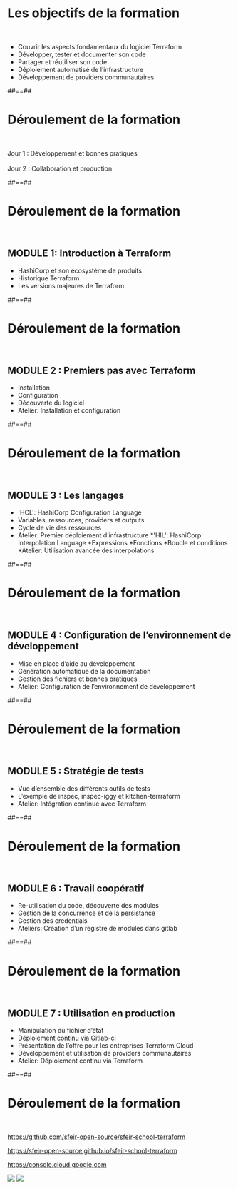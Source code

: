 <!-- .slide:  -->

# Les objectifs de la formation

<br/>

* Couvrir les aspects fondamentaux du logiciel Terraform
* Développer, tester et documenter son code
* Partager et réutiliser son code
* Déploiement automatisé de l’infrastructure
* Développement de providers communautaires

##==##
<!-- .slide:  -->
# Déroulement de la formation
<br>

Jour 1 : Développement et bonnes pratiques<br><br>
Jour 2 : Collaboration et production

##==##
<!-- .slide:  -->
# Déroulement de la formation
<br>

## MODULE 1: Introduction à Terraform

* HashiCorp et son écosystème de produits
* Historique Terraform
* Les versions majeures de Terraform

##==##
<!-- .slide:  -->
# Déroulement de la formation
<br>

## MODULE 2 : Premiers pas avec Terraform

* Installation
* Configuration
* Découverte du logiciel
* Atelier: Installation et configuration

##==##
<!-- .slide:  -->
# Déroulement de la formation
<br>

## MODULE 3 : Les langages

* 'HCL': HashiCorp Configuration Language
* Variables, ressources, providers et outputs
* Cycle de vie des ressources
* Atelier: Premier déploiement d’infrastructure
*'HIL': HashiCorp Interpolation Language
*Expressions
*Fonctions
*Boucle et conditions
*Atelier: Utilisation avancée des interpolations

##==##
<!-- .slide:  -->
# Déroulement de la formation
<br>

## MODULE 4 : Configuration de l’environnement de développement

* Mise en place d’aide au développement
* Génération automatique de la documentation
* Gestion des fichiers et bonnes pratiques
* Atelier: Configuration de l’environnement de développement

##==##
<!-- .slide:  -->
# Déroulement de la formation
<br>

## MODULE 5 : Stratégie de tests

* Vue d’ensemble des différents outils de tests
* L’exemple de inspec, inspec-iggy et kitchen-terrraform
* Atelier: Intégration continue  avec Terraform

##==##
<!-- .slide:  -->
# Déroulement de la formation
<br>

## MODULE 6 : Travail coopératif
* Re-utilisation du code, découverte des modules
* Gestion de la concurrence et de la persistance
* Gestion des credentials
* Ateliers: Création d’un registre de modules dans gitlab

##==##
<!-- .slide:  -->
# Déroulement de la formation
<br>

## MODULE 7 : Utilisation en production
* Manipulation du fichier d’état
* Déploiement continu via Gitlab-ci
* Présentation de l’offre pour les entreprises Terraform Cloud
* Développement et utilisation de providers communautaires
* Atelier: Déploiement continu via Terraform

##==##
<!-- .slide:  -->
# Déroulement de la formation
<br>

https://github.com/sfeir-open-source/sfeir-school-terraform

https://sfeir-open-source.github.io/sfeir-school-terraform

https://console.cloud.google.com

<div class="flex-row">
<img class="h-400" src="./assets/images/g418fd663c2_0_70.png">
<img class="h-400" src="./assets/images/g418fd663c2_0_72.png">
</div>
